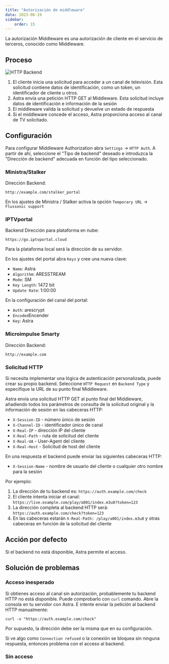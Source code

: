 ```yaml
---
title: "Autorización de middleware"
data: 2023-06-19
sidebar:
    order: 15
---
```


La autorización Middleware es una autorización de cliente en el servicio de terceros, conocido como Middleware.

## Proceso[](https://help.cesbo.com/astra/delivery/http-hls-auth/middleware#process)

![HTTP Backend](https://cdn.cesbo.com/help/astra/delivery/http-hls/auth/http-backend.svg)

1. El cliente inicia una solicitud para acceder a un canal de televisión. Esta solicitud contiene datos de identificación, como un token, un identificador de cliente u otros.
2. Astra envía una petición HTTP GET al Middleware. Esta solicitud incluye datos de identificación e información de la sesión
3. El middleware valida la solicitud y devuelve un estado de respuesta
4. Si el middleware concede el acceso, Astra proporciona acceso al canal de TV solicitado.

## Configuración[](https://help.cesbo.com/astra/delivery/http-hls-auth/middleware#configuration)

Para configurar Middleware Authorization abra `Settings` -> `HTTP Auth`. A partir de ahí, seleccione el "Tipo de backend" deseado e introduzca la "Dirección de backend" adecuada en función del tipo seleccionado.

### Ministra/Stalker

Dirección Backend:

```
http://example.com/stalker_portal
```

En los ajustes de Ministra / Stalker activa la opción `Temporary URL` -> `Flussonic support`

### IPTVportal

Backend Dirección para plataforma en nube:

```
https://go.iptvportal.cloud
```

Para la plataforma local será la dirección de su servidor.

En los ajustes del portal abra `Keys` y cree una nueva clave:

- `Name`: Astra
- `Algorithm`: ARESSTREAM
- `Mode`: SM
- `Key Length`: 1472 bit
- `Update Rate`: 1:00:00

En la configuración del canal del portal:

- `Auth`: arescrypt
- `Encoded`Encender
- `Key`: Astra

### Microimpulse Smarty

Dirección Backend:

```
http://example.com
```

### Solicitud HTTP

Si necesita implementar una lógica de autenticación personalizada, puede crear su propio backend. Seleccione `HTTP Request` en `Backend Type` y especifique la URL de su punto final Middleware.

Astra envía una solicitud HTTP GET al punto final del Middleware, añadiendo todos los parámetros de consulta de la solicitud original y la información de sesión en las cabeceras HTTP:

- `X-Session-ID` - número único de sesión
- `X-Channel-ID` - identificador único de canal
- `X-Real-IP` - dirección IP del cliente
- `X-Real-Path` - ruta de solicitud del cliente
- `X-Real-UA` - User-Agent del cliente
- `X-Real-Host` - Solicitud de host del cliente

En una respuesta el backend puede enviar las siguientes cabeceras HTTP:

- `X-Session-Name` - nombre de usuario del cliente o cualquier otro nombre para la sesión

Por ejemplo:

1. La dirección de tu backend es: `https://auth.example.com/check`
2. El cliente intenta iniciar el canal: `https://live.example.com/play/a001/index.m3u8?token=123`
3. La dirección completa al backend HTTP será: `https://auth.example.com/check?token=123`
4. En las cabeceras estarán `X-Real-Path: /play/a001/index.m3u8` y otras cabeceras en función de la solicitud del cliente

## Acción por defecto[](https://help.cesbo.com/astra/delivery/http-hls-auth/middleware#default-action)

Si el backend no está disponible, Astra permite el acceso.

## Solución de problemas[](https://help.cesbo.com/astra/delivery/http-hls-auth/middleware#troubleshooting)

### Acceso inesperado

Si obtienes acceso al canal sin autorización, probablemente tu backend HTTP no está disponible. Puede comprobarlo con `curl` comando. Abre la consola en tu servidor con Astra. E intente enviar la petición al backend HTTP manualmente:

```
curl -v "https://auth.example.com/check"
```

Por supuesto, la dirección debe ser la misma que en su configuración.

Si ve algo como `Connection refused` o la conexión se bloquea sin ninguna respuesta, entonces problema con el acceso al backend.

### Sin acceso
